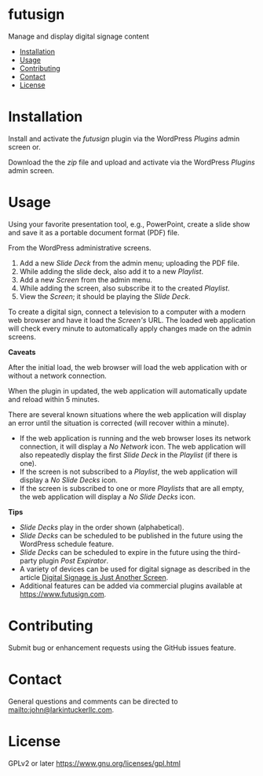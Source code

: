 futusign
====
Manage and display digital signage content

- [Installation](#installation)
- [Usage](#usage)
- [Contributing](#contributing)
- [Contact](#contact)
- [License](#license)

Installation
====

Install and activate the *futusign* plugin via the WordPress *Plugins* admin
screen or.

Download the the *zip* file and upload and activate via the WordPress
*Plugins* admin screen.

Usage
====
Using your favorite presentation tool, e.g., PowerPoint, create a slide
show and save it as a portable document format (PDF) file.

From the WordPress administrative screens.

1. Add a new *Slide Deck* from the admin menu; uploading the PDF file.
2. While adding the slide deck, also add it to a new *Playlist*.
3. Add a new *Screen* from the admin menu.
4. While adding the screen, also subscribe it to the created *Playlist*.
5. View the *Screen*; it should be playing the *Slide Deck*.

To create a digital sign, connect a television to a computer with a modern web
browser and have it load the *Screen's* URL. The loaded web application will
check every minute to automatically apply changes made on the admin screens.

**Caveats**

After the initial load, the web browser will load the web application with
or without a network connection.

When the plugin in updated, the web application will automatically
update and reload within 5 minutes.

There are several known situations where the web application will display an
error until the situation is corrected (will recover within a minute).

* If the web application is running and the web browser loses its network
connection, it will display a *No Network* icon. The web application will also
repeatedly display the first *Slide Deck* in the *Playlist* (if there is one).
* If the screen is not subscribed to a *Playlist*, the web application will
display a *No Slide Decks* icon.
* If the screen is subscribed to one or more *Playlists* that are all empty,
the web application will display a *No Slide Decks* icon.

**Tips**

* *Slide Decks* play in the order shown (alphabetical).
* *Slide Decks* can be scheduled to be published in the future using the
WordPress schedule feature.
* *Slide Decks* can be scheduled to expire in the future using the third-party
plugin *Post Expirator*.
* A variety of devices can be used for digital signage
as described in the article [Digital Signage is Just Another Screen](https://medium.com/@johntucker_48673/digital-signage-is-just-another-screen-e138c2ec3ae9#.244a74dta).
* Additional features can be added via commercial plugins available at
<https://www.futusign.com>.

Contributing
====
Submit bug or enhancement requests using the GitHub issues feature.

Contact
====
General questions and comments can be directed to
<mailto:john@larkintuckerllc.com>.

License
====
GPLv2 or later <https://www.gnu.org/licenses/gpl.html>
